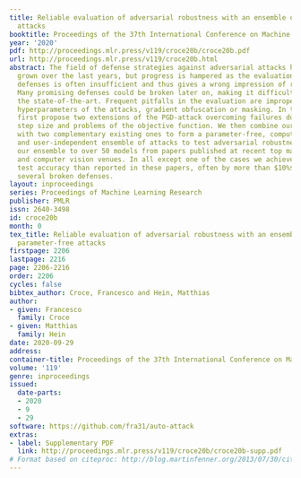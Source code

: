 ```yaml
---
title: Reliable evaluation of adversarial robustness with an ensemble of diverse parameter-free
  attacks
booktitle: Proceedings of the 37th International Conference on Machine Learning
year: '2020'
pdf: http://proceedings.mlr.press/v119/croce20b/croce20b.pdf
url: http://proceedings.mlr.press/v119/croce20b.html
abstract: The field of defense strategies against adversarial attacks has significantly
  grown over the last years, but progress is hampered as the evaluation of adversarial
  defenses is often insufficient and thus gives a wrong impression of robustness.
  Many promising defenses could be broken later on, making it difficult to identify
  the state-of-the-art. Frequent pitfalls in the evaluation are improper tuning of
  hyperparameters of the attacks, gradient obfuscation or masking. In this paper we
  first propose two extensions of the PGD-attack overcoming failures due to suboptimal
  step size and problems of the objective function. We then combine our novel attacks
  with two complementary existing ones to form a parameter-free, computationally affordable
  and user-independent ensemble of attacks to test adversarial robustness. We apply
  our ensemble to over 50 models from papers published at recent top machine learning
  and computer vision venues. In all except one of the cases we achieve lower robust
  test accuracy than reported in these papers, often by more than $10%$, identifying
  several broken defenses.
layout: inproceedings
series: Proceedings of Machine Learning Research
publisher: PMLR
issn: 2640-3498
id: croce20b
month: 0
tex_title: Reliable evaluation of adversarial robustness with an ensemble of diverse
  parameter-free attacks
firstpage: 2206
lastpage: 2216
page: 2206-2216
order: 2206
cycles: false
bibtex_author: Croce, Francesco and Hein, Matthias
author:
- given: Francesco
  family: Croce
- given: Matthias
  family: Hein
date: 2020-09-29
address: 
container-title: Proceedings of the 37th International Conference on Machine Learning
volume: '119'
genre: inproceedings
issued:
  date-parts:
  - 2020
  - 9
  - 29
software: https://github.com/fra31/auto-attack
extras:
- label: Supplementary PDF
  link: http://proceedings.mlr.press/v119/croce20b/croce20b-supp.pdf
# Format based on citeproc: http://blog.martinfenner.org/2013/07/30/citeproc-yaml-for-bibliographies/
---
```


